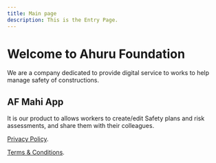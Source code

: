 ```yaml
---
title: Main page
description: This is the Entry Page.
---
```


# Welcome to Ahuru Foundation

We are a company dedicated to provide digital service to works to help manage safety of constructions.

## AF Mahi App
It is our product to allows workers to create/edit Safety plans and risk assessments, and share them with their colleagues.

[Privacy Policy](./privacypolicy.html).

[Terms & Conditions](./terms&Conditions.html).
